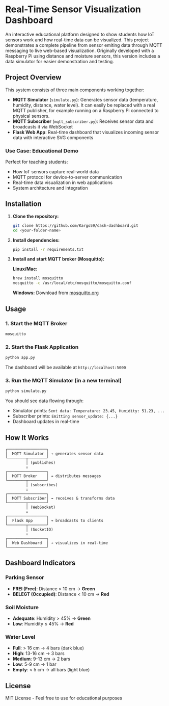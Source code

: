 # Real-Time Sensor Visualization Dashboard

An interactive educational platform designed to show students how IoT sensors work and how real-time data can be visualized. This project demonstrates a complete pipeline from sensor emiting data through MQTT messaging to live web-based visualization. Originally developed with a Raspberry Pi using distance and moisture sensors, this version includes a data simulator for easier demonstration and testing.

## Project Overview

This system consists of three main components working together:

- **MQTT Simulator** (`simulate.py`): Generates sensor data (temperature, humidity, distance, water level). It can easily be replaced with a real MQTT publisher, for example running on a Raspberry Pi connected to physical sensors.
- **MQTT Subscriber** (`mqtt_subscriber.py`): Receives sensor data and broadcasts it via WebSocket
- **Flask Web App**: Real-time dashboard that visualizes incoming sensor data with interactive SVG components

### Use Case: Educational Demo

Perfect for teaching students:
- How IoT sensors capture real-world data
- MQTT protocol for device-to-server communication
- Real-time data visualization in web applications
- System architecture and integration

## Installation

1. **Clone the repository:**
   ```bash
   git clone https://github.com/Kargo59/dash-dashboard.git
   cd <your-folder-name>
   ```

2. **Install dependencies:**
   ```bash
   pip install -r requirements.txt
   ```

3. **Install and start MQTT broker (Mosquitto):**

   **Linux/Mac:**
   ```bash
   brew install mosquitto
   mosquitto -c /usr/local/etc/mosquitto/mosquitto.conf
   ```

   **Windows:**
   Download from [mosquitto.org](https://mosquitto.org/download/)

## Usage

### 1. Start the MQTT Broker
```bash
mosquitto
```

### 2. Start the Flask Application
```bash
python app.py
```
The dashboard will be available at `http://localhost:5000`

### 3. Run the MQTT Simulator (in a new terminal)
```bash
python simulate.py
```

You should see data flowing through:
- Simulator prints: `Sent data: Temperature: 23.45, Humidity: 51.23, ...`
- Subscriber prints: `Emitting sensor_update: {...}`
- Dashboard updates in real-time

## How It Works

```
┌─────────────────┐
│  MQTT Simulator │ → generates sensor data
└────────┬────────┘
         │ (publishes)
         ↓
┌─────────────────┐
│  MQTT Broker    │ → distributes messages
└────────┬────────┘
         │ (subscribes)
         ↓
┌─────────────────┐
│  MQTT Subscriber│ → receives & transforms data
└────────┬────────┘
         │ (WebSocket)
         ↓
┌─────────────────┐
│  Flask App      │ → broadcasts to clients
└────────┬────────┘
         │ (SocketIO)
         ↓
┌─────────────────┐
│  Web Dashboard  │ → visualizes in real-time
└─────────────────┘
```

## Dashboard Indicators

### Parking Sensor
- **FREI (Free)**: Distance > 10 cm → **Green**
- **BELEGT (Occupied)**: Distance < 10 cm → **Red**

### Soil Moisture
- **Adequate**: Humidity > 45% → **Green**
- **Low**: Humidity ≤ 45% → **Red**

### Water Level
- **Full**: > 16 cm → 4 bars (dark blue)
- **High**: 13-16 cm → 3 bars
- **Medium**: 9-13 cm → 2 bars
- **Low**: 5-9 cm → 1 bar
- **Empty**: < 5 cm → all bars (light blue)

## License

MIT License - Feel free to use for educational purposes
